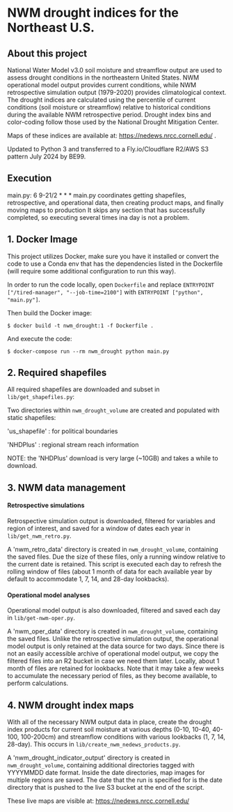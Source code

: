 # NWM drought indices for the Northeast U.S.

## About this project
National Water Model v3.0 soil moisture and streamflow output are used to assess drought conditions in the northeastern United States. NWM operational model output provides current conditions, while NWM retrospective simulation output (1979-2020) provides climatological context. The drought indices are calculated using the percentile of current conditions (soil moisture or streamflow) relative to historical conditions during the available NWM retrospective period. Drought index bins and color-coding follow those used by the National Drought Mitigation Center.

Maps of these indices are available at: https://nedews.nrcc.cornell.edu/ .

Updated to Python 3 and transferred to a Fly.io/Cloudflare R2/AWS S3 pattern July 2024 by BE99.

## Execution
main.py: 6 9-21/2 * * *
  main.py coordinates getting shapefiles, retrospective, and operational data, then creating product maps, and finally moving maps to production
  It skips any section that has successfully completed, so executing several times ina day is not a problem.

## 1. Docker Image
This project utilizes Docker, make sure you have it installed or convert the code to use a Conda env that has the dependencies listed in the Dockerfile (will require some additional configuration to run this way).

In order to run the code locally, open `Dockerfile` and replace `ENTRYPOINT ["/tired-manager", "--job-time=2100"]` with `ENTRYPOINT ["python", "main.py"]`.

Then build the Docker image:
```shell
$ docker build -t nwm_drought:1 -f Dockerfile .
```

And execute the code:
```shell
$ docker-compose run --rm nwm_drought python main.py
```

## 2. Required shapefiles

All required shapefiles are downloaded and subset in `lib/get_shapefiles.py`:

Two directories within `nwm_drought_volume` are created and populated with static shapefiles:

'us_shapefile' : for political boundaries

'NHDPlus' : regional stream reach information

NOTE: the 'NHDPlus' download is very large (~10GB) and takes a while to download.


## 3. NWM data management
#### Retrospective simulations
Retrospective simulation output is downloaded, filtered for variables and region of interest, and saved for a window of dates each year in `lib/get_nwm_retro.py`.

A 'nwm_retro_data' directory is created in `nwm_drought_volume`, containing the saved files. Due the size of these files, only a running window relative to the current date is retained. This script is executed each day to refresh the rolling window of files (about 1 month of data for each available year by default to accommodate 1, 7, 14, and 28-day lookbacks).

#### Operational model analyses
Operational model output is also downloaded, filtered and saved each day in `lib/get-nwm-oper.py`.

A 'nwm_oper_data' directory is created in `nwm_drought_volume`, containing the saved files. Unlike the retrospective simulation output, the operational model output is only retained at the data source for two days. Since there is not an easily accessible archive of operational model output, we copy the filtered files into an R2 bucket in case we need them later. Locally, about 1 month of files are retained for lookbacks. Note that it may take a few weeks to accumulate the necessary period of files, as they become available, to perform calculations.


## 4. NWM drought index maps
With all of the necessary NWM output data in place, create the drought index products for current soil moisture at various depths (0-10, 10-40, 40-100, 100-200cm) and streamflow conditions with various lookbacks (1, 7, 14, 28-day). This occurs in `lib/create_nwm_nedews_products.py`.

A 'nwm_drought_indicator_output' directory is created in `nwm_drought_volume`, containing additional directories tagged with YYYYMMDD date format. Inside the date directories, map images for multiple regions are saved. The date that the run is specified for is the date directory that is pushed to the live S3 bucket at the end of the script.

These live maps are visible at:
https://nedews.nrcc.cornell.edu/
